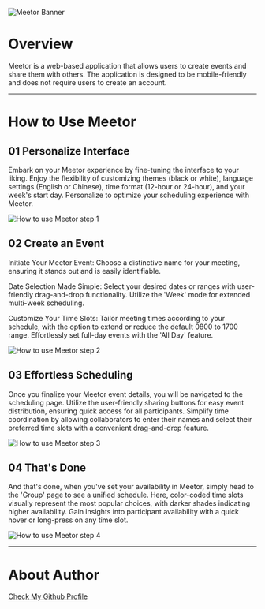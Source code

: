 ![Meetor Banner](https://www.meetor.app/banner.png)

# Overview

Meetor is a web-based application that allows users to create events and share them with others. The application is designed to be mobile-friendly and does not require users to create an account.

---

# How to Use Meetor

## 01 Personalize Interface

Embark on your Meetor experience by fine-tuning the interface to your liking. Enjoy the flexibility of customizing themes (black or white), language settings (English or Chinese), time format (12-hour or 24-hour), and your week's start day. Personalize to optimize your scheduling experience with Meetor.

![How to use Meetor step 1](https://www.meetor.app/steps/01.jpg)

## 02 Create an Event

Initiate Your Meetor Event: Choose a distinctive name for your meeting, ensuring it stands out and is easily identifiable.

Date Selection Made Simple: Select your desired dates or ranges with user-friendly drag-and-drop functionality. Utilize the 'Week' mode for extended multi-week scheduling.

Customize Your Time Slots: Tailor meeting times according to your schedule, with the option to extend or reduce the default 0800 to 1700 range. Effortlessly set full-day events with the 'All Day' feature.

![How to use Meetor step 2](https://www.meetor.app/steps/02.jpg)

## 03 Effortless Scheduling

Once you finalize your Meetor event details, you will be navigated to the scheduling page. Utilize the user-friendly sharing buttons for easy event distribution, ensuring quick access for all participants. Simplify time coordination by allowing collaborators to enter their names and select their preferred time slots with a convenient drag-and-drop feature.

![How to use Meetor step 3](https://www.meetor.app/steps/03.jpg)

## 04 That's Done

And that's done, when you've set your availability in Meetor, simply head to the 'Group' page to see a unified schedule. Here, color-coded time slots visually represent the most popular choices, with darker shades indicating higher availability. Gain insights into participant availability with a quick hover or long-press on any time slot.

![How to use Meetor step 4](https://www.meetor.app/steps/04.jpg)

---

# About Author

[Check My Github Profile](https://github.com/HCY71)
